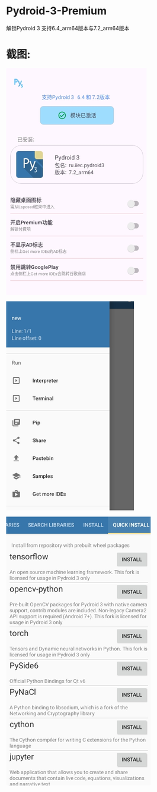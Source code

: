 # Pydroid-3-Premium
解锁Pydroid 3
支持6.4_arm64版本与7.2_arm64版本

# 截图:

![image](https://github.com/yd5513868/Pydroid-3-Premium/blob/main/%E6%88%AA%E5%9B%BE_1.png)

![image](https://github.com/yd5513868/Pydroid-3-Premium/blob/main/%E6%88%AA%E5%9B%BE_2.png)

![image](https://github.com/yd5513868/Pydroid-3-Premium/blob/main/%E6%88%AA%E5%9B%BE_3.png)
